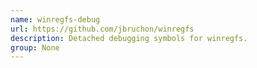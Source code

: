 ```yaml
---
name: winregfs-debug
url: https://github.com/jbruchon/winregfs
description: Detached debugging symbols for winregfs.
group: None
---
```

